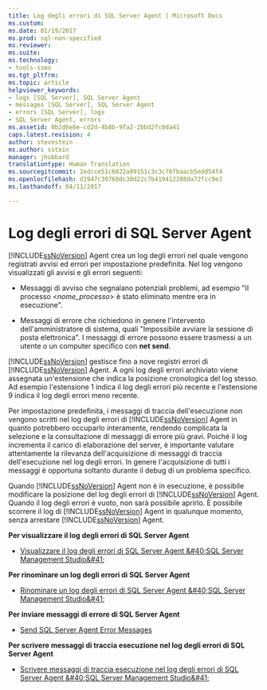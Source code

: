 ```yaml
---
title: Log degli errori di SQL Server Agent | Microsoft Docs
ms.custom: 
ms.date: 01/19/2017
ms.prod: sql-non-specified
ms.reviewer: 
ms.suite: 
ms.technology:
- tools-ssms
ms.tgt_pltfrm: 
ms.topic: article
helpviewer_keywords:
- logs [SQL Server], SQL Server Agent
- messages [SQL Server], SQL Server Agent
- errors [SQL Server], logs
- SQL Server Agent, errors
ms.assetid: 0b2d6e6e-cd2d-4b8b-9fa2-2bbd2fc0da41
caps.latest.revision: 4
author: stevestein
ms.author: sstein
manager: jhubbard
translationtype: Human Translation
ms.sourcegitcommit: 2edcce51c6822a89151c3c3c76fbaacb5edd54f4
ms.openlocfilehash: d1947c39760dc30d22c7b419412288da72fcc9e3
ms.lasthandoff: 04/11/2017

---
```

# <a name="sql-server-agent-error-log"></a>Log degli errori di SQL Server Agent
[!INCLUDE[ssNoVersion](../../includes/ssnoversion_md.md)] Agent crea un log degli errori nel quale vengono registrati avvisi ed errori per impostazione predefinita. Nel log vengono visualizzati gli avvisi e gli errori seguenti:  
  
-   Messaggi di avviso che segnalano potenziali problemi, ad esempio "Il processo \<*nome_processo*> è stato eliminato mentre era in esecuzione".  
  
-   Messaggi di errore che richiedono in genere l'intervento dell'amministratore di sistema, quali "Impossibile avviare la sessione di posta elettronica". I messaggi di errore possono essere trasmessi a un utente o un computer specifico con **net send**.  
  
[!INCLUDE[ssNoVersion](../../includes/ssnoversion_md.md)] gestisce fino a nove registri errori di [!INCLUDE[ssNoVersion](../../includes/ssnoversion_md.md)] Agent. A ogni log degli errori archiviato viene assegnata un'estensione che indica la posizione cronologica del log stesso. Ad esempio l'estensione 1 indica il log degli errori più recente e l'estensione 9 indica il log degli errori meno recente.  
  
Per impostazione predefinita, i messaggi di traccia dell'esecuzione non vengono scritti nel log degli errori di [!INCLUDE[ssNoVersion](../../includes/ssnoversion_md.md)] Agent in quanto potrebbero occuparlo interamente, rendendo complicata la selezione e la consultazione di messaggi di errore più gravi. Poiché il log incrementa il carico di elaborazione del server, è importante valutare attentamente la rilevanza dell'acquisizione di messaggi di traccia dell'esecuzione nel log degli errori. In genere l'acquisizione di tutti i messaggi è opportuna soltanto durante il debug di un problema specifico.  
  
Quando [!INCLUDE[ssNoVersion](../../includes/ssnoversion_md.md)] Agent non è in esecuzione, è possibile modificare la posizione del log degli errori di [!INCLUDE[ssNoVersion](../../includes/ssnoversion_md.md)] Agent. Quando il log degli errori è vuoto, non sarà possibile aprirlo. È possibile scorrere il log di [!INCLUDE[ssNoVersion](../../includes/ssnoversion_md.md)] Agent in qualunque momento, senza arrestare [!INCLUDE[ssNoVersion](../../includes/ssnoversion_md.md)] Agent.  
  
**Per visualizzare il log degli errori di SQL Server Agent**  
  
-   [Visualizzare il log degli errori di SQL Server Agent &amp;#40;SQL Server Management Studio&amp;#41;](../../ssms/agent/view-sql-server-agent-error-log-sql-server-management-studio.md)  
  
**Per rinominare un log degli errori di SQL Server Agent**  
  
-   [Rinominare un log degli errori di SQL Server Agent &amp;#40;SQL Server Management Studio&amp;#41;](../../ssms/agent/rename-a-sql-server-agent-error-log-sql-server-management-studio.md)  
  
**Per inviare messaggi di errore di SQL Server Agent**  
  
-   [Send SQL Server Agent Error Messages](../../ssms/agent/send-sql-server-agent-error-messages.md)  
  
**Per scrivere messaggi di traccia esecuzione nel log degli errori di SQL Server Agent**  
  
-   [Scrivere messaggi di traccia esecuzione nel log degli errori di SQL Server Agent &amp;#40;SQL Server Management Studio&amp;#41;](../../ssms/agent/write-execution-trace-messages-to-sql-server-agent-log-ssms.md)  
  

